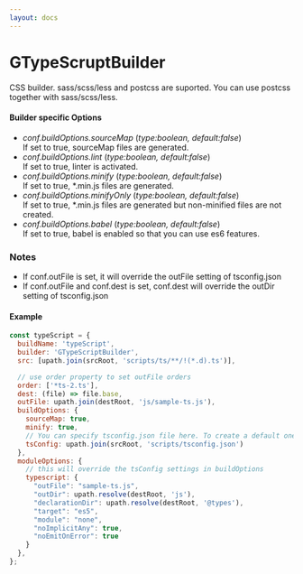 ```yaml
---
layout: docs
---
```


# GTypeScruptBuilder
CSS builder. sass/scss/less and postcss are suported. You can use postcss together with sass/scss/less.

#### Builder specific Options
  - *conf.buildOptions.sourceMap* (<i>type:boolean, default:false</i>)<br>
    If set to true, sourceMap files are generated.
  - *conf.buildOptions.lint* (<i>type:boolean, default:false</i>)<br>
    If set to true, linter is activated.
  - *conf.buildOptions.minify* (<i>type:boolean, default:false</i>)<br>
    If set to true, *.min.js files are generated.
  - *conf.buildOptions.minifyOnly* (<i>type:boolean, default:false</i>)<br>
    If set to true, *.min.js files are generated but non-minified files are not created.
  - *conf.buildOptions.babel* (<i>type:boolean, default:false</i>)<br>
    If set to true, babel is enabled so that you can use es6 features.

### Notes
  - If conf.outFile is set, it will override the outFile setting of tsconfig.json
  - If conf.outFile and conf.dest is set, conf.dest will override the outDir setting of tsconfig.json

#### Example
```javascript
const typeScript = {
  buildName: 'typeScript',
  builder: 'GTypeScriptBuilder',
  src: [upath.join(srcRoot, 'scripts/ts/**/!(*.d).ts')],

  // use order property to set outFile orders
  order: ['*ts-2.ts'],
  dest: (file) => file.base,
  outFile: upath.join(destRoot, 'js/sample-ts.js'),
  buildOptions: {
    sourceMap: true,
    minify: true,
    // You can specify tsconfig.json file here. To create a default one, run 'tsc -init'
    tsConfig: upath.join(srcRoot, 'scripts/tsconfig.json')
  },
  moduleOptions: {
    // this will override the tsConfig settings in buildOptions
    typescript: {
      "outFile": "sample-ts.js",
      "outDir": upath.resolve(destRoot, 'js'),
      "declarationDir": upath.resolve(destRoot, '@types'),
      "target": "es5",
      "module": "none",
      "noImplicitAny": true,
      "noEmitOnError": true
    }
  },
};
```
